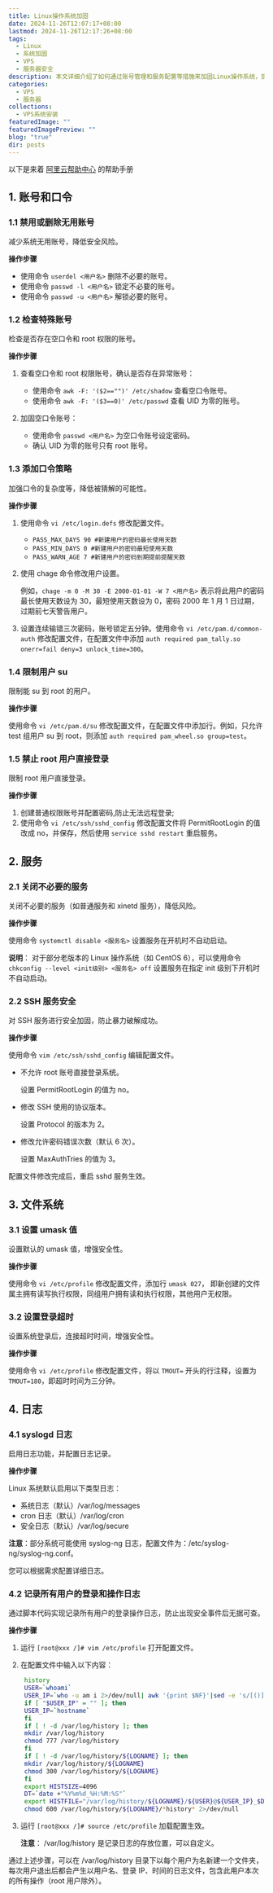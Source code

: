 ```yaml
---
title: Linux操作系统加固
date: 2024-11-26T12:07:17+08:00
lastmod: 2024-11-26T12:17:26+08:00
tags:
  - Linux
  - 系统加固
  - VPS
  - 服务器安全
description: 本文详细介绍了如何通过账号管理和服务配置等措施来加固Linux操作系统，提高系统的安全性。
categories:
  - VPS
  - 服务器
collections:
  - VPS系统安装
featuredImage: ""
featuredImagePreview: ""
blog: "true"
dir: posts
---
```


以下是来着 [阿里云帮助中心](https://help.aliyun.com/document_detail/49809.html) 的帮助手册

## **1. 账号和口令**

### **1.1 禁用或删除无用账号**

减少系统无用账号，降低安全风险。

**操作步骤**

- 使用命令 `userdel <用户名>` 删除不必要的账号。
- 使用命令 `passwd -l <用户名>` 锁定不必要的账号。
- 使用命令 `passwd -u <用户名>` 解锁必要的账号。

### **1.2 检查特殊账号**

检查是否存在空口令和 root 权限的账号。

**操作步骤**

1. 查看空口令和 root 权限账号，确认是否存在异常账号：

    - 使用命令 `awk -F: '($2=="")' /etc/shadow` 查看空口令账号。
    - 使用命令 `awk -F: '($3==0)' /etc/passwd` 查看 UID 为零的账号。

2. 加固空口令账号：

    - 使用命令 `passwd <用户名>` 为空口令账号设定密码。
    - 确认 UID 为零的账号只有 root 账号。

### **1.3 添加口令策略**

加强口令的复杂度等，降低被猜解的可能性。

**操作步骤**

1. 使用命令 `vi /etc/login.defs` 修改配置文件。

    - `PASS_MAX_DAYS 90 #新建用户的密码最长使用天数`
    - `PASS_MIN_DAYS 0 #新建用户的密码最短使用天数`
    - `PASS_WARN_AGE 7 #新建用户的密码到期提前提醒天数`

2. 使用 chage 命令修改用户设置。

    例如，`chage -m 0 -M 30 -E 2000-01-01 -W 7 <用户名>` 表示将此用户的密码最长使用天数设为 30，最短使用天数设为 0，密码 2000 年 1 月 1 日过期，过期前七天警告用户。

3. 设置连续输错三次密码，账号锁定五分钟。使用命令 `vi /etc/pam.d/common-auth` 修改配置文件，在配置文件中添加 `auth required pam_tally.so onerr=fail deny=3 unlock_time=300`。

### **1.4 限制用户 su**

限制能 su 到 root 的用户。

**操作步骤**

使用命令 `vi /etc/pam.d/su` 修改配置文件，在配置文件中添加行。例如，只允许 test 组用户 su 到 root，则添加 `auth required pam_wheel.so group=test`。

### **1.5 禁止 root 用户直接登录**

限制 root 用户直接登录。

**操作步骤**

1. 创建普通权限账号并配置密码,防止无法远程登录;
2. 使用命令 `vi /etc/ssh/sshd_config` 修改配置文件将 PermitRootLogin 的值改成 no，并保存，然后使用 `service sshd restart` 重启服务。

## **2. 服务**

### **2.1 关闭不必要的服务**

关闭不必要的服务（如普通服务和 xinetd 服务），降低风险。

**操作步骤**

使用命令 `systemctl disable <服务名>` 设置服务在开机时不自动启动。

**说明**： 对于部分老版本的 Linux 操作系统（如 CentOS 6），可以使用命令 `chkconfig --level <init级别> <服务名> off` 设置服务在指定 init 级别下开机时不自动启动。

### **2.2 SSH 服务安全**

对 SSH 服务进行安全加固，防止暴力破解成功。

**操作步骤**

使用命令 `vim /etc/ssh/sshd_config` 编辑配置文件。

- 不允许 root 账号直接登录系统。

    设置 PermitRootLogin 的值为 no。

- 修改 SSH 使用的协议版本。

    设置 Protocol 的版本为 2。

- 修改允许密码错误次数（默认 6 次）。

    设置 MaxAuthTries 的值为 3。

配置文件修改完成后，重启 sshd 服务生效。

## **3. 文件系统**

### **3.1 设置 umask 值**

设置默认的 umask 值，增强安全性。

**操作步骤**

使用命令 `vi /etc/profile` 修改配置文件，添加行 `umask 027`， 即新创建的文件属主拥有读写执行权限，同组用户拥有读和执行权限，其他用户无权限。

### **3.2 设置登录超时**

设置系统登录后，连接超时时间，增强安全性。

**操作步骤**

使用命令 `vi /etc/profile` 修改配置文件，将以 `TMOUT=` 开头的行注释，设置为 `TMOUT=180`，即超时时间为三分钟。

## **4. 日志**

### **4.1 syslogd 日志**

启用日志功能，并配置日志记录。

**操作步骤**

Linux 系统默认启用以下类型日志：

- 系统日志（默认）/var/log/messages
- cron 日志（默认）/var/log/cron
- 安全日志（默认）/var/log/secure

**注意**：部分系统可能使用 syslog-ng 日志，配置文件为：/etc/syslog-ng/syslog-ng.conf。

您可以根据需求配置详细日志。

### **4.2 记录所有用户的登录和操作日志**

通过脚本代码实现记录所有用户的登录操作日志，防止出现安全事件后无据可查。

**操作步骤**

1. 运行 `[root@xxx /]# vim /etc/profile` 打开配置文件。
2. 在配置文件中输入以下内容：

    ```bash
     history
     USER=`whoami`
     USER_IP=`who -u am i 2>/dev/null| awk '{print $NF}'|sed -e 's/[()]//g'`
     if [ "$USER_IP" = "" ]; then
     USER_IP=`hostname`
     fi
     if [ ! -d /var/log/history ]; then
     mkdir /var/log/history
     chmod 777 /var/log/history
     fi
     if [ ! -d /var/log/history/${LOGNAME} ]; then
     mkdir /var/log/history/${LOGNAME}
     chmod 300 /var/log/history/${LOGNAME}
     fi
     export HISTSIZE=4096
     DT=`date +"%Y%m%d_%H:%M:%S"`
     export HISTFILE="/var/log/history/${LOGNAME}/${USER}@${USER_IP}_$DT"
     chmod 600 /var/log/history/${LOGNAME}/*history* 2>/dev/null
    ```

3. 运行 `[root@xxx /]# source /etc/profile` 加载配置生效。

    **注意**： /var/log/history 是记录日志的存放位置，可以自定义。

通过上述步骤，可以在 /var/log/history 目录下以每个用户为名新建一个文件夹，每次用户退出后都会产生以用户名、登录 IP、时间的日志文件，包含此用户本次的所有操作（root 用户除外）。
